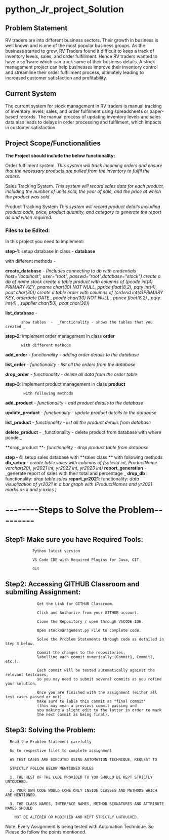 # python_Jr_project_Solution
## Problem Statement

RV traders are into different business sectors. Their growth in business is well known and is one of the most popular business groups. As the business started to grow, RV Traders found it difficult to keep a track of  inventory levels, sales, and order fulfillment. Hence RV traders wanted to have a software which can track some of their business details. A stock management project can help businesses improve their inventory control and streamline their order fulfillment process, ultimately leading to increased customer satisfaction and profitability.

## Current System

The current system for stock management in RV traders is manual tracking of inventory levels, sales, and order fulfilment using spreadsheets or paper-based records. The manual process of updating inventory levels and sales data also leads to delays in order processing and fulfilment, which impacts in customer satisfaction.

## Project Scope/Functionalities

**The Project should include the below functionality:**

Order fulfilment system.
      _This system will track incoming orders and ensure that the necessary products are pulled from the inventory to fulfil the orders._
      
Sales Tracking System.
      _This system will record sales data for each product, including the number of units sold, the year of sale, and the price at which the product was sold._
      
Product Tracking System
      _This system will record product details including product code, price, product quantity, and category to generate the report as and when required._

### Files to be Edited:

In this project you need to implement:

**step-1**: setup database in class - **database** 

   with different methods - 
   
   **create_database** -   _(Includes connecting to db with credentials host="localhost", user="root", passwd="root",database="stock")_
            _create a db of name stock
            create a table product with columns of 
                 (pcode int(4) PRIMARY KEY,
                  pname char(30) NOT NULL,
                  pprice float(8,2),
                  pqty int(4),
                  pcat char(30))
            create a table order with columns of 
                   (orderid int(4)PRIMARY KEY,
                   orderdate DATE ,
                   pcode char(30) NOT NULL ,
                   pprice float(8,2) ,
                   pqty int(4) ,
                   supplier char(50),
                   pcat char(30))_
                   
   **list_database** -
   
           show tables  -  _functionality - shows the tables that you created _
           
**step-2**: implement order management in class **order**

           with different methods
           
   **add_order** - _functionality - adding order details to the database_
   
   **list_order** - _functionality - list all the orders from the database_
   
   **drop_order** - _functionality - delete all data from the order table_
   
**step-3**: implement product management in class **product**

            with following methods
            
   **add_product** - _functionality - add product details to the database_
   
   **update_product** - _functionality - update product details to the database_
   
   **list_product** - _functionality - list all the product details from database_
   
   **delete_product** - _functionality - delete product from database with where pcode _
   
   **drop_product **- _functionality - drop product table from database_
   
**step - 4**: setup sales database with **sales class **
             with following methods
             **db_setup** - _create table sales with columns of 
                       (salesid int, 
                       ProductName varchar(20), 
                       yr2021 int, 
                       yr2022 int, 
                       yr2023 int)_
             **report_generation** - _generate report of  sales with their total and percentage _
             **drop_db** : functionality: _drop table sales_
             **report_yr2021**: functionality: _data visualization of yr2021  in a bar graph with 
                     (ProductNames and yr2021 marks as x and y axies )_
                     
# --------Steps to Solve the Problem---------

## Step1: Make sure you have Required Tools:

                Python latest version

                VS Code IDE with Required Plugins for Java, GIT.

                Git

## Step2: Accessing GITHUB Classroom and submiting Assignment:

                  Get the Link for GITHUB Classroom.

                  Click and Authorize from your GITHUB account.

                  Clone the Repository / open through VSCODE IDE.

                  Open stockmanagement.py File to complete code.

                  Solve the Problem Statements through code as detailed in Step 3 below.

                  Commit the changes to the repositories, 
                  labelling each commit numerically (Commit1, Commit2, etc.).

                  Each commit will be tested automatically against the relevant testcases, 
                  so you may need to submit several commits as you refine your solution.

                  Once you are finished with the assignment (either all test cases passed or not), 
                  make sure to lable this commit as "final commit" 
                  (this may mean a previous commit passing and 
                  you making a slight edit to the latter in order to mark 
                  the next commit as being final).

## Step3: Solving the Problem:

      Read the Problem Statement carefully

      Go to respective files to complete assignment
      
      AS TEST CASES ARE EXECUTED USING AUTOMATION TECHNIQUE, REQUEST TO
      
      STRICTLY FOLLOW BELOW MENTIONED RULES
      
      1. THE REST OF THE CODE PROVIDED TO YOU SHOULD BE KEPT STRICTLY UNTOUCHED.
      
      2. YOUR OWN CODE WOULD COME ONLY INSIDE CLASSES AND METHODS WHICH ARE MENTIONED.
      
      3. THE CLASS NAMES, INTERFACE NAMES, METHOD SIGNATURES AND ATTRIBUTE NAMES SHOULD
      
        NOT BE ALTERED OR MODIFIED AND KEPT STRICTLY UNTOUCHED.
          
    
Note: Every Assignment is being tested with Automation Technique. So Please do follow the points mentioned.

